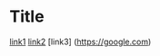 # Title

[link1](https://something.com)
[link2](some-thing.html)
[link3]   (https://google.com) 



